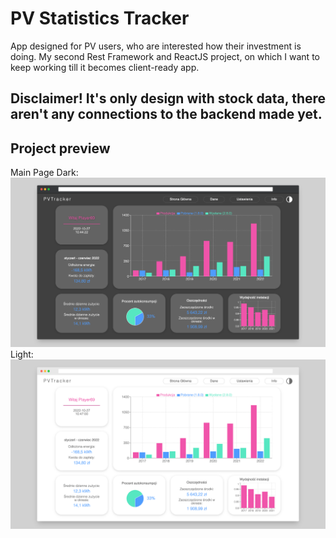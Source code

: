 # PV Statistics Tracker
App designed for PV users, who are interested how their investment is doing. My second Rest Framework and ReactJS project, on which I want to keep working till it becomes client-ready app.

## Disclaimer! It's only design with stock data, there aren't any connections to the backend made yet.

## Project preview
Main Page
Dark:
![Preview Light](https://github.com/PIayer69/PV-Tracker-Frontend-V2/blob/main/preview/preview_dark.png?raw=true)
Light:
![Preview Dark](https://github.com/PIayer69/PV-Tracker-Frontend-V2/blob/main/preview/preview_light.png?raw=true)
